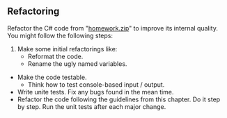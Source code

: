 ## Refactoring

Refactor the C# code from "[homework.zip](https://github.com/jasssonpet/TelerikAcademy/raw/master/Programming/4.HighQualityCode/13.Refactoring/homework.zip)" to improve its internal quality. You might follow the following steps:

1. Make some initial refactorings like:
    * Reformat the code.
    * Rename the ugly named variables.
* Make the code testable.
    * Think how to test console-based input / output.
* Write unite tests. Fix any bugs found in the mean time.
* Refactor the code following the guidelines from this chapter. Do it step by step. Run the unit tests after each major change.
